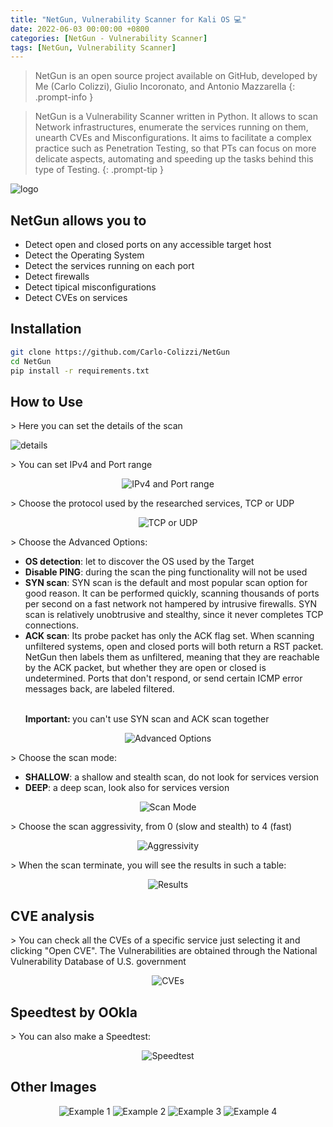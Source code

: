 ```yaml
---
title: "NetGun, Vulnerability Scanner for Kali OS ​💻​"
date: 2022-06-03 00:00:00 +0800
categories: [NetGun - Vulnerability Scanner]
tags: [NetGun, Vulnerability Scanner]
---
```


<style>
    .centered-image {
        text-align: center;
    }
</style>

> NetGun is an open source project available on GitHub, developed by Me (Carlo Colizzi), Giulio Incoronato, and Antonio Mazzarella
{: .prompt-info } 

> NetGun is a Vulnerability Scanner written in Python. It allows to scan Network infrastructures, enumerate the services running on them, unearth CVEs and Misconfigurations. It aims to facilitate a complex practice such as Penetration Testing, so that PTs can focus on more delicate aspects, automating and speeding up the tasks behind this type of Testing.
{: .prompt-tip } 

<img src="https://cdn.discordapp.com/attachments/1051051902529437787/1077697212634636308/NetgunLogo13_Telefono.png" alt="logo">

## NetGun allows you to
<ul>
  <li> Detect open and closed ports on any accessible target host </li>
  <li> Detect the Operating System</li>
  <li> Detect the services running  on each port</li>
  <li> Detect firewalls</li>
  <li> Detect tipical misconfigurations</li>
  <li> Detect CVEs on services</li>
</ul>

## Installation
```bash
git clone https://github.com/Carlo-Colizzi/NetGun
cd NetGun
pip install -r requirements.txt
```

## How to Use
  <p>> Here you can set the details of the scan</p>
<div style="display: block; margin: auto;">
  <img src="https://cdn.discordapp.com/attachments/1051051902529437787/1077700432786358272/Immagine_2023-02-16_135725.png" alt="details">
</div>
<p>> You can set IPv4 and Port range</p>
<div class="centered-image">
  <img src="https://cdn.discordapp.com/attachments/1051051902529437787/1077701097428369478/Immagine_2023-02-16_135935.png" alt="IPv4 and Port range">
</div>
<p>> Choose the protocol used by the researched services, TCP or UDP</p>
<div class="centered-image">
  <img src="https://cdn.discordapp.com/attachments/1051051902529437787/1077701557904228352/Immagine_2023-02-16_135946.png" alt="TCP or UDP">
</div>
  <p>> Choose the Advanced Options:</p>
  <ul>
    <li><strong>OS detection</strong>: let to discover the OS used by the Target</li>
    <li><strong>Disable PING</strong>: during the scan the ping functionality will not be used</li>
    <li><strong>SYN scan</strong>: SYN scan is the default and most popular scan option for good reason. It can be performed quickly, scanning thousands of ports per second on a fast network not hampered by intrusive firewalls. SYN scan is relatively unobtrusive and stealthy, since it never completes TCP connections.</li>
    <li><strong>ACK scan</strong>:  Its probe packet has only the ACK flag set. When scanning unfiltered systems, open and closed ports will both return a RST packet. NetGun then labels them as unfiltered, meaning that they are reachable by the ACK packet, but whether they are open or closed is undetermined. Ports that don't respond, or send certain ICMP error messages back, are labeled filtered.</li>
    <br>
    <p><strong>Important: </strong>   you can't use SYN scan and ACK scan together</p>
  </ul>

<div class="centered-image">
  <img src="https://cdn.discordapp.com/attachments/1051051902529437787/1077702303034908712/Immagine_2023-02-16_140002.png" alt="Advanced Options">
</div>
  <p>> Choose the scan mode:</p>
  <ul>
    <li><strong>SHALLOW</strong>: a shallow and stealth scan, do not look for services version</li>
    <li><strong>DEEP</strong>: a deep scan, look also for services version</li>
  </ul>
<div class="centered-image">
  <img src="https://cdn.discordapp.com/attachments/1051051902529437787/1077703822513811618/Immagine_2023-02-16_140012.png" alt="Scan Mode">
</div>
<p>> Choose the scan aggressivity, from 0 (slow and stealth) to 4 (fast)</p>
<div class="centered-image">
  <img src="https://cdn.discordapp.com/attachments/1051051902529437787/1077704441064591400/Immagine_2023-02-16_140023.png" alt="Aggressivity">
</div>
<p>> When the scan terminate, you will see the results in such a table:</p>
<div class="centered-image">
  <img src="https://cdn.discordapp.com/attachments/1051051902529437787/1077704860113309777/ImmagineNetgun_6.png" alt="Results">
</div>

## CVE analysis
<p>> You can check all the CVEs of a specific service just selecting it and clicking "Open CVE". The Vulnerabilities are obtained through the National Vulnerability Database of U.S. government</p>
<div class="centered-image">
  <img src="https://cdn.discordapp.com/attachments/1051051902529437787/1077706089442844762/ImmagineNetgun_7.png" alt="CVEs">
</div>

## Speedtest by OOkla
<p>> You can also make a Speedtest:</p>
<div class="centered-image">
  <img src="https://cdn.discordapp.com/attachments/1051051902529437787/1077707035849785455/image.png" alt="Speedtest">
</div>

## Other Images
<div class="centered-image">
  <img src="https://cdn.discordapp.com/attachments/1051051902529437787/1077630204933058671/ImmagineNetgun_1.png" alt="Example 1">
  <img src="https://cdn.discordapp.com/attachments/1051051902529437787/1077630204555579555/ImmagineNetgun_2.png" alt="Example 2">
  <img src="https://cdn.discordapp.com/attachments/1051051902529437787/1077630204199055370/ImmagineNetgun_4.png" alt="Example 3">
  <img src="https://cdn.discordapp.com/attachments/1051051902529437787/1077630203997720646/ImmagineNetgun_5.png" alt="Example 4">
</div>
